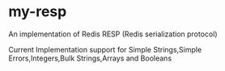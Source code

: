 # my-resp
An implementation of Redis RESP (Redis serialization protocol)

Current Implementation support for Simple Strings,Simple Errors,Integers,Bulk Strings,Arrays and Booleans
